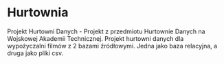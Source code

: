 # Hurtownia
Projekt Hurtowni Danych - Projekt z przedmiotu Hurtownie Danych na Wojskowej Akademii Technicznej.
Projekt hurtowni danych dla wypożyczalni filmów z 2 bazami źródłowymi. Jedna jako baza relacyjna, a druga jako pliki csv.
